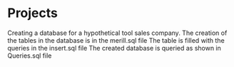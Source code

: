 # Projects
Creating a database for a hypothetical tool sales company.
The creation of the tables in the database is in the merill.sql file
The table is filled with the queries in the insert.sql file
The created database is queried as shown in Queries.sql file
